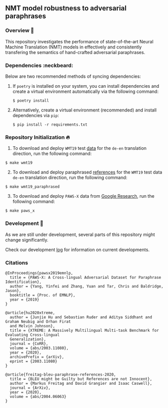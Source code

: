 ## NMT model robustness to adversarial paraphrases

### Overview :book:

This repository investigates the performance of state-of-the-art Neural Machine Translation (NMT) models in effectively and consistently transfering the semantics of hand-crafted adversarial paraphrases. 

### Dependencies :neckbeard:

Below are two recommended methods of syncing dependencies:

1. If `poetry` is installed on your system, you can install dependencies and create a virtual environment automatically via the following command:

    ```shell
    $ poetry install
    ```

2. Alternatively, create a virtual environment (recommended) and install dependencies via `pip`:

    ```shell
    $ pip install -r requirements.txt
    ```

### Repository Initialization :fire:

1. To download and deploy `WMT19` test [data](http://www.statmt.org/wmt19/translation-task.html) for the `de-en` translation direction, run the following command:

  ```shell
  $ make wmt19
  ```

2. To download and deploy paraphrased [references](https://github.com/google/wmt19-paraphrased-references) for the `WMT19` test data `de-en` translation direction, run the following command:

  ```shell
  $ make wmt19_paraphrased
  ```

3. To download and deploy `PAWS-X` data from [Google Research](https://github.com/google-research-datasets/paws/tree/master/pawsx), run the following command:

  ```shell
  $ make paws_x
  ```

### Development :snail:

As we are still under development, several parts of this repository might change significantly.

Check our development [log](./docs/develop.md) for information on current developments.


### Citations

```
@InProceedings{pawsx2019emnlp,
  title = {PAWS-X: A Cross-lingual Adversarial Dataset for Paraphrase Identification},
  author = {Yang, Yinfei and Zhang, Yuan and Tar, Chris and Baldridge, Jason},
  booktitle = {Proc. of EMNLP},
  year = {2019}
}

@article{hu2020xtreme,
  author = {Junjie Hu and Sebastian Ruder and Aditya Siddhant and Graham Neubig and Orhan Firat
  and Melvin Johnson},
  title = {XTREME: A Massively Multilingual Multi-task Benchmark for Evaluating Cross-lingual 
  Generalization},
  journal = {CoRR},
  volume = {abs/2003.11080},
  year = {2020},
  archivePrefix = {arXiv},
  eprint = {2003.11080}
}

@article{freitag-bleu-paraphrase-references-2020,
  title = {BLEU might be Guilty but References are not Innocent},
  author = {Markus Freitag and David Grangier and Isaac Caswell},
  journal = {ArXiv},
  year = {2020},
  volume = {abs/2004.06063}
}
```
